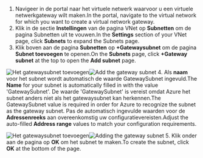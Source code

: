 1. <span data-ttu-id="d71fb-101">Navigeer in de portal naar het virtuele netwerk waarvoor u een virtuele netwerkgateway wilt maken.</span><span class="sxs-lookup"><span data-stu-id="d71fb-101">In the portal, navigate to the virtual network for which you want to create a virtual network gateway.</span></span>
2. <span data-ttu-id="d71fb-102">Klik in de sectie **Instellingen** van de pagina VNet op **Subnetten** om de pagina Subnetten uit te vouwen.</span><span class="sxs-lookup"><span data-stu-id="d71fb-102">In the **Settings** section of your VNet page, click **Subnets** to expand the Subnets page.</span></span>
3. <span data-ttu-id="d71fb-103">Klik boven aan de pagina **Subnetten** op **+Gatewaysubnet** om de pagina **Subnet toevoegen** te openen.</span><span class="sxs-lookup"><span data-stu-id="d71fb-103">On the **Subnets** page, click **+Gateway subnet** at the top to open the **Add subnet** page.</span></span>

  <span data-ttu-id="d71fb-104">![Het gatewaysubnet toevoegen](./media/vpn-gateway-add-gwsubnet-s2s-rm-portal-include/add-gw-subnet.png "Het gatewaysubnet toevoegen")</span><span class="sxs-lookup"><span data-stu-id="d71fb-104">![Add the gateway subnet](./media/vpn-gateway-add-gwsubnet-s2s-rm-portal-include/add-gw-subnet.png "Add the gateway subnet")</span></span>
4. <span data-ttu-id="d71fb-105">Als **naam** voor het subnet wordt automatisch de waarde GatewaySubnet ingevuld.</span><span class="sxs-lookup"><span data-stu-id="d71fb-105">The **Name** for your subnet is automatically filled in with the value 'GatewaySubnet'.</span></span> <span data-ttu-id="d71fb-106">De waarde 'GatewaySubnet' is vereist omdat Azure het subnet anders niet als het gatewaysubnet kan herkennen.</span><span class="sxs-lookup"><span data-stu-id="d71fb-106">The GatewaySubnet value is required in order for Azure to recognize the subnet as the gateway subnet.</span></span> <span data-ttu-id="d71fb-107">Pas de automatisch ingevulde waarden voor de **Adressenreeks** aan overeenkomstig uw configuratievereisten.</span><span class="sxs-lookup"><span data-stu-id="d71fb-107">Adjust the auto-filled **Address range** values to match your configuration requirements.</span></span>

  <span data-ttu-id="d71fb-108">![Het gatewaysubnet toevoegen](./media/vpn-gateway-add-gwsubnet-s2s-rm-portal-include/gwsubnetip.png "Het gatewaysubnet toevoegen")</span><span class="sxs-lookup"><span data-stu-id="d71fb-108">![Adding the gateway subnet](./media/vpn-gateway-add-gwsubnet-s2s-rm-portal-include/gwsubnetip.png "Adding the gateway subnet")</span></span>
5. <span data-ttu-id="d71fb-109">Klik onder aan de pagina op **OK** om het subnet te maken.</span><span class="sxs-lookup"><span data-stu-id="d71fb-109">To create the subnet, click **OK** at the bottom of the page.</span></span>